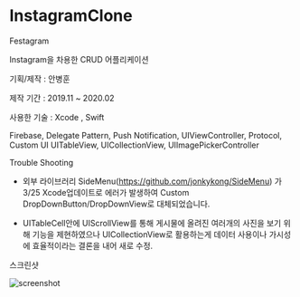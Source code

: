 # InstagramClone


Festagram

Instagram을 차용한 CRUD 어플리케이션

기획/제작 : 안병훈

제작 기간 : 2019.11 ~ 2020.02 

사용한 기술 : Xcode , Swift

Firebase, Delegate Pattern, Push Notification, UIViewController, Protocol, Custom UI
UITableView, UICollectionView, UIImagePickerController


Trouble Shooting

- 외부 라이브러리 SideMenu(https://github.com/jonkykong/SideMenu) 가 3/25 Xcode업데이트로 에러가 발생하여 Custom DropDownButton/DropDownView로 대체되었습니다.

- UITableCell안에 UIScrollView를 통해 게시물에 올려진 여러개의 사진을 보기 위해 기능을 제현하였으나
  UICollectionView로 활용하는게 데이터 사용이나 가시성에 효율적이라는 결론을 내어 새로 수정. 

스크린샷

![screenshot](./Users/byunghoonann/Downloads/screenshot.png)
